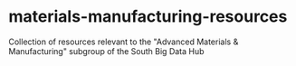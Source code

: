 # materials-manufacturing-resources
Collection of resources relevant to the "Advanced Materials &amp; Manufacturing" subgroup of the South Big Data Hub
